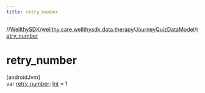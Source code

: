 ```yaml
---
title: retry_number
---
```

//[WellthySDK](../../../index.html)/[wellthy.care.wellthysdk.data.therapy](../index.html)/[JourneyQuizDataModel](index.html)/[retry_number](retry_number.html)



# retry_number



[androidJvm]\
var [retry_number](retry_number.html): [Int](https://kotlinlang.org/api/latest/jvm/stdlib/kotlin/-int/index.html) = 1




